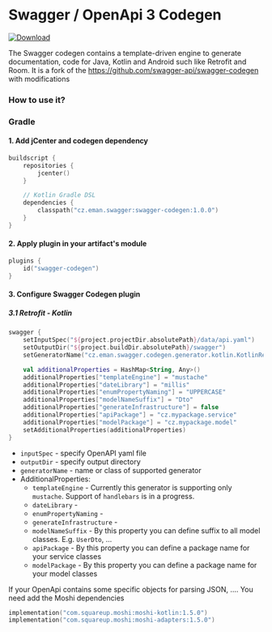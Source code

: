 # Swagger / OpenApi 3 Codegen

[ ![Download](https://api.bintray.com/packages/emanprague/maven/cz.eman.swagger.codegen/images/download.svg?version=1.0.0) ](https://bintray.com/emanprague/maven/cz.eman.swagger.codegen/1.0.0/link)

The Swagger codegen contains a template-driven engine to generate documentation, code for Java, Kotlin and Android such like Retrofit and Room. It is a fork of the https://github.com/swagger-api/swagger-codegen with modifications

### How to use it?

### Gradle

#### 1. Add jCenter and codegen dependency
```kotlin
buildscript {
    repositories {
        jcenter()
    }

    // Kotlin Gradle DSL
    dependencies {
        classpath("cz.eman.swagger:swagger-codegen:1.0.0")
    }
}
```

#### 2. Apply plugin in your artifact's module

```Kotlin
plugins {
    id("swagger-codegen")
}
```

#### 3. Configure Swagger Codegen plugin

##### 3.1 Retrofit - Kotlin
```Kotlin
swagger {
    setInputSpec("${project.projectDir.absolutePath}/data/api.yaml")
    setOutputDir("${project.buildDir.absolutePath}/swagger")
    setGeneratorName("cz.eman.swagger.codegen.generator.kotlin.KotlinRetrofitCodegen")

    val additionalProperties = HashMap<String, Any>()
    additionalProperties["templateEngine"] = "mustache"
    additionalProperties["dateLibrary"] = "millis"
    additionalProperties["enumPropertyNaming"] = "UPPERCASE"
    additionalProperties["modelNameSuffix"] = "Dto"
    additionalProperties["generateInfrastructure"] = false
    additionalProperties["apiPackage"] = "cz.mypackage.service"
    additionalProperties["modelPackage"] = "cz.mypackage.model"
    setAdditionalProperties(additionalProperties)
}

```
- `inputSpec` - specify OpenAPI yaml file
- `outputDir` - specify output directory
- `generatorName` - name or class of supported generator
- AdditionalProperties:
    - `templateEngine` - Currently this generator is supporting only `mustache`. Support of `handlebars` is in a progress. 
    - `dateLibrary` - 
    - `enumPropertyNaming` - 
    - `generateInfrastructure` -
    - `modelNameSuffix` - By this property you can define suffix to all model classes. E.g. `UserDto`, ...
    - `apiPackage` - By this property you can define a package name for your service classes
    - `modelPackage` - By this property you can define a package name for your model classes

If your OpenApi contains some specific objects for parsing JSON, .... You need add the Moshi dependencies

```kotlin
implementation("com.squareup.moshi:moshi-kotlin:1.5.0")
implementation("com.squareup.moshi:moshi-adapters:1.5.0")
```